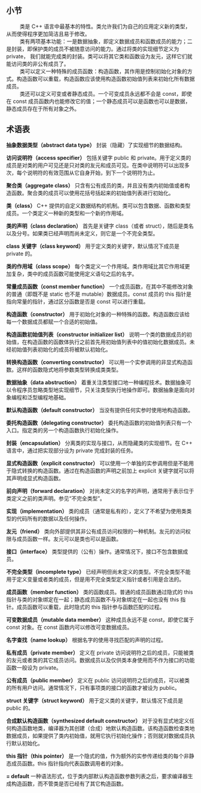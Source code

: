 ## 小节
&emsp; &emsp; 类是 C++ 语言中最基本的特性。类允许我们为自己的应用定义新的类型，从而使得程序更加简洁且易于修改。  
&emsp; &emsp; 类有两项基本功能：一是数据抽象，即定义数据成员和函数成员的能力；二是封装，即保护类的成员不被随意访问的能力。通过将类的实现细节定义为 private，
我们就能完成类的封装。类可以将其它类和函数设为友元，这样它们就能访问类的非公有成员了。  
&emsp; &emsp; 类可以定义一种特殊的成员函数：构造函数，其作用是控制初始化对象的方式。构造函数可以重载，构造函数应该使用构造函数初始值列表来初始化所有数据成员。  
&emsp; &emsp; 类还可以定义可变或者静态成员。一个可变成员永远都不会是 const，即使在 const 成员函数内也能修改它的值；一个静态成员可以是函数也可以是数据，静态成员存在于所有对象之外。  

## 术语表

**抽象数据类型（abstract data type）** 封装（隐藏）了实现细节的数据结构。  

**访问说明符（access specifier）** 包括关键字 public 和 private。用于定义类的成员是对类的用户可见还是只对类的友元和成员可见。在类中说明符可以出现多次，每个说明符的有效范围从它自身开始，到下一个说明符为止。   

**聚合类（aggregate class）** 只含有公有成员的类，并且没有类内初始值或者构造函数。聚合类的成员可以使用花括号括起来的初始值列表进行初始化。   

**类（class）** C++ 提供的自定义数据结构的机制。类可以包含数据、函数和类型成员。一个类定义一种新的类型和一个新的作用域。  

**类的声明（class declaration）** 首先是关键字 class（或者 struct），随后是类名以及分号。如果类已经声明而尚未定义，则它是一个不完全类型。  

**class 关键字（class keyword）** 用于定义类的关键字，默认情况下成员是 private 的。

**类的作用域（class scope）** 每个类定义一个作用域。类作用域比其它作用域更加复杂，类中的成员函数可能使用定义语句之后的名字。  

**常量成员函数（const member function）** 一个成员函数，在其中不能修改对象的普通（即既不是 static 也不是 mutable）数据成员。const 成员的 this 指针是指向常量的指针，通过区分函数是否是 const 可以进行重载。  

**构造函数（constructor）** 用于初始化对象的一种特殊的函数。构造函数应该给每一个数据成员都赋一个合适的初始值。  

**构造函数初始值列表（constructor initializer list）** 说明一个类的数据成员的初始值，在构造函数的函数体执行之前首先用初始值列表中的值初始化数据成员。未经初始值列表初始化的成员将被默认初始化。  

**转换构造函数（converting constructor）** 可以用一个实参调用的非显式构造函数。这样的函数隐式地将参数类型转换成类类型。  

**数据抽象（data abstruction）** 着重关注类型接口地一种编程技术。数据抽象可以令程序员忽略类型地实现细节，只关注类型执行地操作即可。数据抽象是面向对象编程和泛型编程地基础。  

**默认构造函数（default constructor）** 当没有提供任何实参时使用地构造函数。  

**委托构造函数（delegating constructor）** 委托构造函数的初始值列表只有一个入口。指定类的另一个构造函数执行初始化操作。  

**封装（encapsulation）** 分离类的实现与接口，从而隐藏类的实现细节。在 C++ 语言中，通过把实现部分设为 private 完成封装的任务。  

**显式构造函数（explicit constructor）** 可以使用一个单独的实参调用但是不能用于隐式转换的构造函数。通过在构造函数的声明之前加上 explicit 关键字就可以将其声明成显式构造函数。   

**前向声明（forward declaration）** 对尚未定义的名字的声明，通常用于表示位于类定义之前的类声明。参见“不完全类型”。  

**实现（implementation）** 类的成员（通常是私有的），定义了不希望为使用类类型的代码所有的数据以及任何操作。  

**友元（friend）** 类向外部提供其非公有成员访问权限的一种机制。友元的访问权限与成员函数一样。友元可以是类也可以是函数。  

**接口（interface）** 类型提供的（公有）操作。通常情况下，接口不包含数据成员。  

**不完全类型（incomplete type）** 已经声明但尚未定义的类型。不完全类型不能用于定义变量或者类的成员，但是用不完全类型定义指针或者引用是合法的。  

**成员函数（member function）** 类的函数成员。普通的成员函数通过隐式的 this 指针与类的对象绑定在一起；静态成员函数不与对象绑定在一起也没有 this 指针。成员函数可以重载，此时隐式的 this 指针参与函数匹配的过程。  

**可变数据成员（mutable data member）** 这种成员永远不是 const，即使它属于 const 对象。在 const 函数内可以修改可变数据成员。  

**名字查找（name lookup）** 根据名字的使用寻找匹配的声明的过程。  

**私有成员（private member）** 定义在 private 访问说明符之后的成员，只能被类的友元或者类的其它成员访问。数据成员以及仅供类本身使用而不作为接口的功能函数一般设为 private。  

**公有成员（public member）** 定义在 public 访问说明符之后的成员，可以被类的所有用户访问。通常情况下，只有事项类的接口的函数才被设为 public。  

**struct 关键字（struct keyword）** 用于定义类的关键字，默认情况下成员是 public 的。  

**合成默认构造函数（synthesized default constructor）** 对于没有显式地定义任何构造函数地类，编译器为其创建（合成）地默认构造函数。该构造函数检查类地数据成员，如果提供了类内初始值，就用它执行初始化操作；否则就对数据成员执行默认初始化。  

**this 指针（this pointer）** 是一个隐式的值，作为额外的实参传递给类的每个非静态成员函数。this 指针指向代表函数调用者的对象。  

**\= default** 一种语法形式，位于类内部默认构造函数参数列表之后，要求编译器生成构造函数，而不管类是否已经有了其它构造函数。

